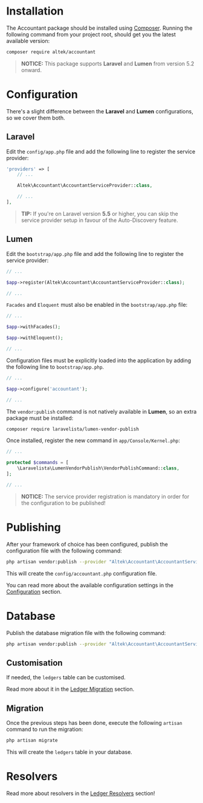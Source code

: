 # Installation
The Accountant package should be installed using [Composer](http://getcomposer.org/doc/00-intro.md).
Running the following command from your project root, should get you the latest available version:

```sh
composer require altek/accountant
```

> **NOTICE:** This package supports **Laravel** and **Lumen** from version 5.2 onward.

# Configuration
There's a slight difference between the **Laravel** and **Lumen** configurations, so we cover them both.

## Laravel
Edit the `config/app.php` file and add the following line to register the service provider:

```php
'providers' => [
    // ...

    Altek\Accountant\AccountantServiceProvider::class,

    // ...
],
```

> **TIP:** If you're on Laravel version **5.5** or higher, you can skip the service provider setup in favour of the Auto-Discovery feature.

## Lumen
Edit the `bootstrap/app.php` file and add the following line to register the service provider:

```php
// ...

$app->register(Altek\Accountant\AccountantServiceProvider::class);

// ...
```

`Facades` and `Eloquent` must also be enabled in the `bootstrap/app.php` file:

```php
// ...

$app->withFacades();

$app->withEloquent();

// ...
```

Configuration files must be explicitly loaded into the application by adding the following line to `bootstrap/app.php`.

```php
// ...

$app->configure('accountant');

// ...
```

The `vendor:publish` command is not natively available in **Lumen**, so an extra package must be installed:

```sh
composer require laravelista/lumen-vendor-publish
```

Once installed, register the new command in `app/Console/Kernel.php`:

```php
// ...

protected $commands = [
    \Laravelista\LumenVendorPublish\VendorPublishCommand::class,
];

// ...
```

> **NOTICE:** The service provider registration is mandatory in order for the configuration to be published!

# Publishing
After your framework of choice has been configured, publish the configuration file with the following command:

```sh
php artisan vendor:publish --provider "Altek\Accountant\AccountantServiceProvider" --tag="config"
```

This will create the `config/accountant.php` configuration file.

You can read more about the available configuration settings in the [Configuration](configuration.md) section.

# Database
Publish the database migration file with the following command:

```sh
php artisan vendor:publish --provider "Altek\Accountant\AccountantServiceProvider" --tag="migrations"
```

## Customisation
If needed, the `ledgers` table can be customised.

Read more about it in the [Ledger Migration](ledger-migration.md) section.

## Migration
Once the previous steps has been done, execute the following `artisan` command to run the migration:

```sh
php artisan migrate
```

This will create the `ledgers` table in your database.

# Resolvers
Read more about resolvers in the [Ledger Resolvers](ledger-resolvers.md) section!
